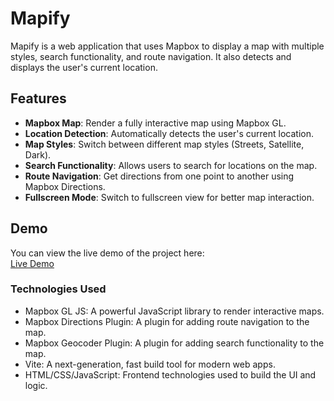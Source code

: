 # Mapify

Mapify is a web application that uses Mapbox to display a map with multiple styles, search functionality, and route navigation. It also detects and displays the user's current location.

## Features

- **Mapbox Map**: Render a fully interactive map using Mapbox GL.
- **Location Detection**: Automatically detects the user's current location.
- **Map Styles**: Switch between different map styles (Streets, Satellite, Dark).
- **Search Functionality**: Allows users to search for locations on the map.
- **Route Navigation**: Get directions from one point to another using Mapbox Directions.
- **Fullscreen Mode**: Switch to fullscreen view for better map interaction.

## Demo

You can view the live demo of the project here:  
[Live Demo](https://your-live-site-url.com)

### Technologies Used

- Mapbox GL JS: A powerful JavaScript library to render interactive maps.
- Mapbox Directions Plugin: A plugin for adding route navigation to the map.
- Mapbox Geocoder Plugin: A plugin for adding search functionality to the map.
- Vite: A next-generation, fast build tool for modern web apps.
- HTML/CSS/JavaScript: Frontend technologies used to build the UI and logic.
